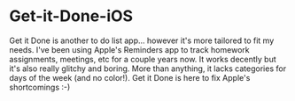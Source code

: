 # Get-it-Done-iOS
Get it Done is another to do list app... however it's more tailored to fit my needs. I've been using Apple's Reminders app to track homework assignments, meetings, etc for a couple years now. It works decently but it's also really glitchy and boring. More than anything, it lacks categories for days of the week (and no color!). Get it Done is here to fix Apple's shortcomings :-)
